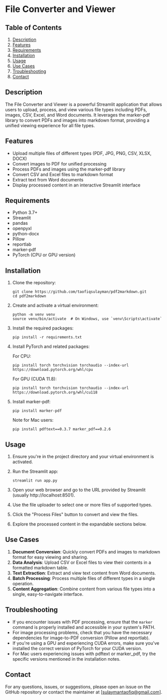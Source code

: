 

# File Converter and Viewer

## Table of Contents
1. [Description](#description)
2. [Features](#features)
3. [Requirements](#requirements)
4. [Installation](#installation)
5. [Usage](#usage)
6. [Use Cases](#use-cases)
7. [Troubleshooting](#troubleshooting)
8. [Contact](#contact)

## Description

The File Converter and Viewer is a powerful Streamlit application that allows users to upload, process, and view various file types including PDFs, images, CSV, Excel, and Word documents. It leverages the marker-pdf library to convert PDFs and images into markdown format, providing a unified viewing experience for all file types.

## Features

- Upload multiple files of different types (PDF, JPG, PNG, CSV, XLSX, DOCX)
- Convert images to PDF for unified processing
- Process PDFs and images using the marker-pdf library
- Convert CSV and Excel files to markdown format
- Extract text from Word documents
- Display processed content in an interactive Streamlit interface

## Requirements

- Python 3.7+
- Streamlit
- pandas
- openpyxl
- python-docx
- Pillow
- reportlab
- marker-pdf
- PyTorch (CPU or GPU version)

## Installation

1. Clone the repository:
   ```
   git clone https://github.com/taofiqsulayman/pdf2markdown.git
   cd pdf2markdown
   ```

2. Create and activate a virtual environment:
   ```
   python -m venv venv
   source venv/bin/activate  # On Windows, use `venv\Scripts\activate`
   ```

3. Install the required packages:
   ```
   pip install -r requirements.txt
   ```

4. Install PyTorch and related packages:

   For CPU:
   ```
   pip install torch torchvision torchaudio --index-url https://download.pytorch.org/whl/cpu
   ```

   For GPU (CUDA 11.8):
   ```
   pip install torch torchvision torchaudio --index-url https://download.pytorch.org/whl/cu118
   ```

5. Install marker-pdf:
   ```
   pip install marker-pdf
   ```

   Note for Mac users:
   ```
   pip install pdftext==0.3.7 marker_pdf==0.2.6
   ```

## Usage

1. Ensure you're in the project directory and your virtual environment is activated.

2. Run the Streamlit app:
   ```
   streamlit run app.py
   ```

3. Open your web browser and go to the URL provided by Streamlit (usually http://localhost:8501).

4. Use the file uploader to select one or more files of supported types.

5. Click the "Process Files" button to convert and view the files.

6. Explore the processed content in the expandable sections below.

## Use Cases

1. **Document Conversion**: Quickly convert PDFs and images to markdown format for easy viewing and sharing.
2. **Data Analysis**: Upload CSV or Excel files to view their contents in a formatted markdown table.
3. **Text Extraction**: Extract and view text content from Word documents.
4. **Batch Processing**: Process multiple files of different types in a single operation.
5. **Content Aggregation**: Combine content from various file types into a single, easy-to-navigate interface.

## Troubleshooting

- If you encounter issues with PDF processing, ensure that the `marker` command is properly installed and accessible in your system's PATH.
- For image processing problems, check that you have the necessary dependencies for image-to-PDF conversion (Pillow and reportlab).
- If you're using a GPU and experiencing CUDA errors, make sure you've installed the correct version of PyTorch for your CUDA version.
- For Mac users experiencing issues with pdftext or marker_pdf, try the specific versions mentioned in the installation notes.

## Contact

For any questions, issues, or suggestions, please open an issue on the GitHub repository or contact the maintainer at [sulaymantaofiq@gmail.com].

